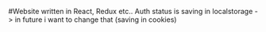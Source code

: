 #Website written in React, Redux etc.. 
Auth status is saving in localstorage -> in future i want to change that (saving in cookies)
